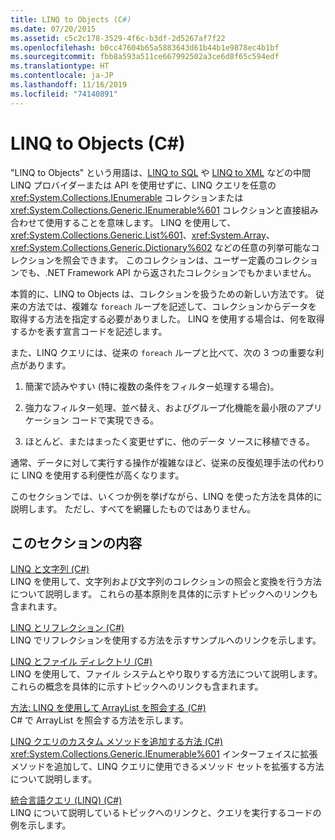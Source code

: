 ```yaml
---
title: LINQ to Objects (C#)
ms.date: 07/20/2015
ms.assetid: c5c2c178-3529-4f6c-b3df-2d5267af7f22
ms.openlocfilehash: b0cc47604b65a5883643d61b44b1e9878ec4b1bf
ms.sourcegitcommit: fbb8a593a511ce667992502a3ce6d8f65c594edf
ms.translationtype: HT
ms.contentlocale: ja-JP
ms.lasthandoff: 11/16/2019
ms.locfileid: "74140891"
---
```

# <a name="linq-to-objects-c"></a>LINQ to Objects (C#)
"LINQ to Objects" という用語は、[LINQ to SQL](../../../../framework/data/adonet/sql/linq/index.md) や [LINQ to XML](./linq-to-xml-overview.md) などの中間 LINQ プロバイダーまたは API を使用せずに、LINQ クエリを任意の <xref:System.Collections.IEnumerable> コレクションまたは <xref:System.Collections.Generic.IEnumerable%601> コレクションと直接組み合わせて使用することを意味します。 LINQ を使用して、<xref:System.Collections.Generic.List%601>、<xref:System.Array>、<xref:System.Collections.Generic.Dictionary%602> などの任意の列挙可能なコレクションを照会できます。 このコレクションは、ユーザー定義のコレクションでも、.NET Framework API から返されたコレクションでもかまいません。  
  
 本質的に、LINQ to Objects は、コレクションを扱うための新しい方法です。 従来の方法では、複雑な `foreach` ループを記述して、コレクションからデータを取得する方法を指定する必要がありました。 LINQ を使用する場合は、何を取得するかを表す宣言コードを記述します。  
  
 また、LINQ クエリには、従来の `foreach` ループと比べて、次の 3 つの重要な利点があります。  
  
1. 簡潔で読みやすい (特に複数の条件をフィルター処理する場合)。  
  
2. 強力なフィルター処理、並べ替え、およびグループ化機能を最小限のアプリケーション コードで実現できる。  
  
3. ほとんど、またはまったく変更せずに、他のデータ ソースに移植できる。  
  
 通常、データに対して実行する操作が複雑なほど、従来の反復処理手法の代わりに LINQ を使用する利便性が高くなります。  
  
 このセクションでは、いくつか例を挙げながら、LINQ を使った方法を具体的に説明します。 ただし、すべてを網羅したものではありません。  
  
## <a name="in-this-section"></a>このセクションの内容  
 [LINQ と文字列 (C#)](./linq-and-strings.md)  
 LINQ を使用して、文字列および文字列のコレクションの照会と変換を行う方法について説明します。 これらの基本原則を具体的に示すトピックへのリンクも含まれます。  
  
 [LINQ とリフレクション (C#)](how-to-query-an-assembly-s-metadata-with-reflection-linq.md)  
 LINQ でリフレクションを使用する方法を示すサンプルへのリンクを示します。  
  
 [LINQ とファイル ディレクトリ (C#)](./linq-and-file-directories.md)  
 LINQ を使用して、ファイル システムとやり取りする方法について説明します。 これらの概念を具体的に示すトピックへのリンクも含まれます。  
  
 [方法: LINQ を使用して ArrayList を照会する (C#)](./how-to-query-an-arraylist-with-linq.md)  
 C# で ArrayList を照会する方法を示します。  
  
 [LINQ クエリのカスタム メソッドを追加する方法 (C#)](./how-to-add-custom-methods-for-linq-queries.md)  
 <xref:System.Collections.Generic.IEnumerable%601> インターフェイスに拡張メソッドを追加して、LINQ クエリに使用できるメソッド セットを拡張する方法について説明します。  
  
 [統合言語クエリ (LINQ) (C#)](./index.md)  
 LINQ について説明しているトピックへのリンクと、クエリを実行するコードの例を示します。
